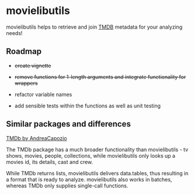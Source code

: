 
<!-- README.md is generated from README.Rmd. Please edit that file -->

# movielibutils

<!-- badges: start -->
<!-- badges: end -->

movielibutils helps to retrieve and join
[TMDB](https://www.themoviedb.org/) metadata for your analyzing needs!

## Roadmap

-   ~~create vignette~~

-   ~~remove functions for 1-length arguments and integrate
    functionality for wrappers~~

-   refactor variable names

-   add sensible tests within the functions as well as unit testing

## Similar packages and differences

[TMDb by AndreaCapozio](https://github.com/AndreaCapozio/TMDb)

The TMDb package has a much broader functionality than movielibutils -
tv shows, movies, people, collections, while movielibutils only looks up
a movies id, its details, cast and crew.

While TMDb returns lists, movielibutils delivers data.tables, thus
resulting in a format that is ready to analyze. movielibutils also works
in batches, whereas TMDb only supplies single-call functions.
